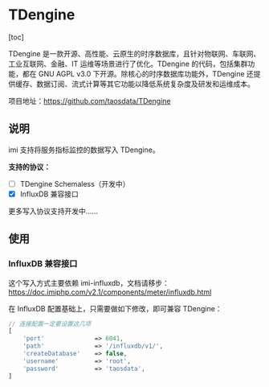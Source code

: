 # TDengine

[toc]

TDengine 是一款开源、高性能、云原生的时序数据库，且针对物联网、车联网、工业互联网、金融、IT 运维等场景进行了优化。TDengine 的代码，包括集群功能，都在 GNU AGPL v3.0 下开源。除核心的时序数据库功能外，TDengine 还提供缓存、数据订阅、流式计算等其它功能以降低系统复杂度及研发和运维成本。

项目地址：<https://github.com/taosdata/TDengine>

## 说明

imi 支持将服务指标监控的数据写入 TDengine。

**支持的协议：**

* [ ] TDengine Schemaless（开发中）
* [x] InfluxDB 兼容接口

更多写入协议支持开发中……

## 使用

### InfluxDB 兼容接口

这个写入方式主要依赖 imi-influxdb，文档请移步：<https://doc.imiphp.com/v2.1/components/meter/influxdb.html>

在 InfluxDB 配置基础上，只需要做如下修改，即可兼容 TDengine：

```php
// 连接配置一定要设置这几项
[
    'port'              => 6041,
    'path'              => '/influxdb/v1/',
    'createDatabase'    => false,
    'username'          => 'root',
    'password'          => 'taosdata',
]
```
